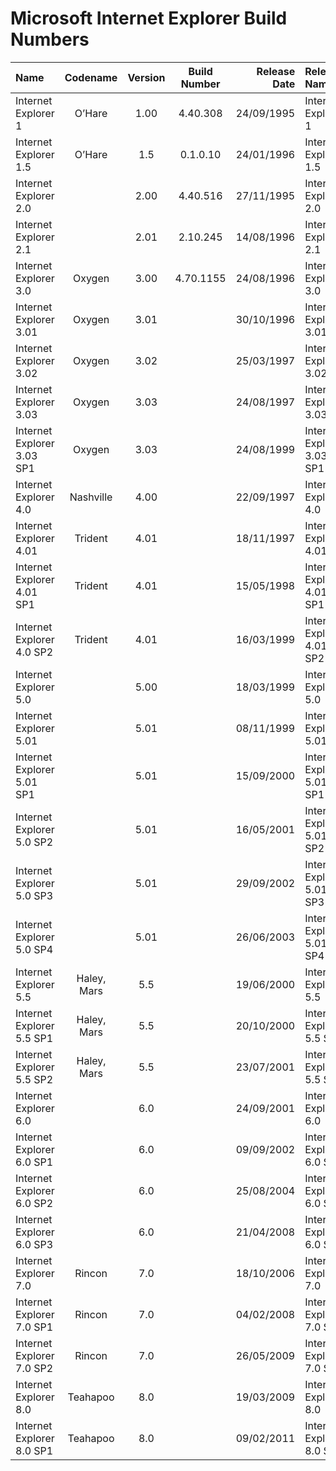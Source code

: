 # **Microsoft Internet Explorer Build Numbers**

| Name                                                   | Codename          | Version | Build Number      | Release Date | Release Name                                             |
| :----------------------------------------------------- | :---------------: | :-----: | :---------------: | -----------: | :------------------------------------------------------- |
| Internet Explorer 1                                    | O’Hare            |   1.00  | 4.40.308          |  24/09/1995  | Internet Explorer 1                                      |
| Internet Explorer 1.5                                  | O’Hare            |   1.5   | 0.1.0.10          |  24/01/1996  | Internet Explorer 1.5                                    |
| Internet Explorer 2.0                                  |                   |   2.00  | 4.40.516          |  27/11/1995  | Internet Explorer 2.0                                    |
| Internet Explorer 2.1                                  |                   |   2.01  | 2.10.245          |  14/08/1996  | Internet Explorer 2.1                                    |
| Internet Explorer 3.0                                  | Oxygen            |   3.00  | 4.70.1155         |  24/08/1996  | Internet Explorer 3.0                                    |
| Internet Explorer 3.01                                 | Oxygen            |   3.01  |                   |  30/10/1996  | Internet Explorer 3.01                                   |
| Internet Explorer 3.02                                 | Oxygen            |   3.02  |                   |  25/03/1997  | Internet Explorer 3.02                                   |
| Internet Explorer 3.03                                 | Oxygen            |   3.03  |                   |  24/08/1997  | Internet Explorer 3.03                                   |
| Internet Explorer 3.03 SP1                             | Oxygen            |   3.03  |                   |  24/08/1999  | Internet Explorer 3.03 SP1                               |
| Internet Explorer 4.0                                  | Nashville         |   4.00  |                   |  22/09/1997  | Internet Explorer 4.0                                    |
| Internet Explorer 4.01                                 | Trident           |   4.01  |                   |  18/11/1997  | Internet Explorer 4.01                                   |
| Internet Explorer 4.01 SP1                             | Trident           |   4.01  |                   |  15/05/1998  | Internet Explorer 4.01 SP1                               |
| Internet Explorer 4.0  SP2                             | Trident           |   4.01  |                   |  16/03/1999  | Internet Explorer 4.01 SP2                               |
| Internet Explorer 5.0                                  |                   |   5.00  |                   |  18/03/1999  | Internet Explorer 5.0                                    |
| Internet Explorer 5.01                                 |                   |   5.01  |                   |  08/11/1999  | Internet Explorer 5.01                                   |
| Internet Explorer 5.01 SP1                             |                   |   5.01  |                   |  15/09/2000  | Internet Explorer 5.01 SP1                               |
| Internet Explorer 5.0  SP2                             |                   |   5.01  |                   |  16/05/2001  | Internet Explorer 5.01 SP2                               |
| Internet Explorer 5.0  SP3                             |                   |   5.01  |                   |  29/09/2002  | Internet Explorer 5.01 SP3                               |
| Internet Explorer 5.0  SP4                             |                   |   5.01  |                   |  26/06/2003  | Internet Explorer 5.01 SP4                               |
| Internet Explorer 5.5                                  | Haley, Mars       |   5.5   |                   |  19/06/2000  | Internet Explorer 5.5                                    |
| Internet Explorer 5.5 SP1                              | Haley, Mars       |   5.5   |                   |  20/10/2000  | Internet Explorer 5.5 SP1                                |
| Internet Explorer 5.5 SP2                              | Haley, Mars       |   5.5   |                   |  23/07/2001  | Internet Explorer 5.5 SP2                                |
| Internet Explorer 6.0                                  |                   |   6.0   |                   |  24/09/2001  | Internet Explorer 6.0                                    |
| Internet Explorer 6.0 SP1                              |                   |   6.0   |                   |  09/09/2002  | Internet Explorer 6.0 SP1                                |
| Internet Explorer 6.0 SP2                              |                   |   6.0   |                   |  25/08/2004  | Internet Explorer 6.0 SP2                                |
| Internet Explorer 6.0 SP3                              |                   |   6.0   |                   |  21/04/2008  | Internet Explorer 6.0 SP3                                |
| Internet Explorer 7.0                                  | Rincon            |   7.0   |                   |  18/10/2006  | Internet Explorer 7.0                                    |
| Internet Explorer 7.0 SP1                              | Rincon            |   7.0   |                   |  04/02/2008  | Internet Explorer 7.0 SP1                                |
| Internet Explorer 7.0 SP2                              | Rincon            |   7.0   |                   |  26/05/2009  | Internet Explorer 7.0 SP2                                |
| Internet Explorer 8.0                                  | Teahapoo          |   8.0   |                   |  19/03/2009  | Internet Explorer 8.0                                    |
| Internet Explorer 8.0 SP1                              | Teahapoo          |   8.0   |                   |  09/02/2011  | Internet Explorer 8.0 SP1                                |